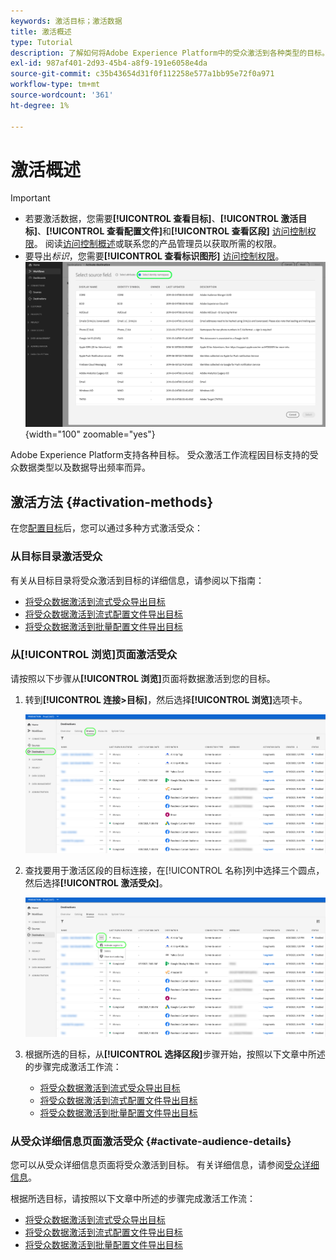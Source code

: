 ```yaml
---
keywords: 激活目标；激活数据
title: 激活概述
type: Tutorial
description: 了解如何将Adobe Experience Platform中的受众激活到各种类型的目标。
exl-id: 987af401-2d93-45b4-a8f9-191e6058e4da
source-git-commit: c35b43654d31f0f112258e577a1bb95e72f0a971
workflow-type: tm+mt
source-wordcount: '361'
ht-degree: 1%

---
```


# 激活概述

>[!IMPORTANT]
> 
>* 若要激活数据，您需要&#x200B;**[!UICONTROL 查看目标]**、**[!UICONTROL 激活目标]**、**[!UICONTROL 查看配置文件]**&#x200B;和&#x200B;**[!UICONTROL 查看区段]** [访问控制权限](/help/access-control/home.md#permissions)。 阅读[访问控制概述](/help/access-control/ui/overview.md)或联系您的产品管理员以获取所需的权限。
>* 要导出&#x200B;*标识*，您需要&#x200B;**[!UICONTROL 查看标识图形]** [访问控制权限](/help/access-control/home.md#permissions)。<br> ![选择工作流中突出显示的身份命名空间以将受众激活到目标。](/help/destinations/assets/overview/export-identities-to-destination.png "选择工作流中突出显示的身份命名空间以将受众激活到目标。"){width="100" zoomable="yes"}

Adobe Experience Platform支持各种目标。 受众激活工作流程因目标支持的受众数据类型以及数据导出频率而异。

## 激活方法 {#activation-methods}

在您[配置目标](connect-destination.md)后，您可以通过多种方式激活受众：

### 从目标目录激活受众

有关从目标目录将受众激活到目标的详细信息，请参阅以下指南：

* [将受众数据激活到流式受众导出目标](activate-segment-streaming-destinations.md)
* [将受众数据激活到流式配置文件导出目标](activate-streaming-profile-destinations.md)
* [将受众数据激活到批量配置文件导出目标](activate-batch-profile-destinations.md)

### 从[!UICONTROL 浏览]页面激活受众

请按照以下步骤从&#x200B;**[!UICONTROL 浏览]**&#x200B;页面将数据激活到您的目标。

1. 转到&#x200B;**[!UICONTROL 连接>目标]**，然后选择&#x200B;**[!UICONTROL 浏览]**&#x200B;选项卡。

   ![浏览选项卡](../assets/ui/activation-overview/browse-tab.png)

1. 查找要用于激活区段的目标连接，在[!UICONTROL 名称]列中选择三个圆点，然后选择&#x200B;**[!UICONTROL 激活受众]**。

   ![激活受众按钮](../assets/ui/activation-overview/activate-segments.png)

1. 根据所选的目标，从&#x200B;**[!UICONTROL 选择区段]**&#x200B;步骤开始，按照以下文章中所述的步骤完成激活工作流：

   * [将受众数据激活到流式受众导出目标](activate-segment-streaming-destinations.md)
   * [将受众数据激活到流式配置文件导出目标](activate-streaming-profile-destinations.md)
   * [将受众数据激活到批量配置文件导出目标](activate-batch-profile-destinations.md)

### 从受众详细信息页面激活受众 {#activate-audience-details}

您可以从受众详细信息页面将受众激活到目标。 有关详细信息，请参阅[受众详细信息](../../segmentation/ui/audience-portal.md#audience-details)。

根据所选目标，请按照以下文章中所述的步骤完成激活工作流：

* [将受众数据激活到流式受众导出目标](activate-segment-streaming-destinations.md)
* [将受众数据激活到流式配置文件导出目标](activate-streaming-profile-destinations.md)
* [将受众数据激活到批量配置文件导出目标](activate-batch-profile-destinations.md)
